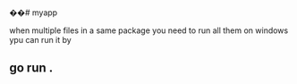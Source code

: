 ��#   m y a p p 

when multiple files in a same package you need to run all them 
on windows ypu can run it by 
## go run .
 
 
